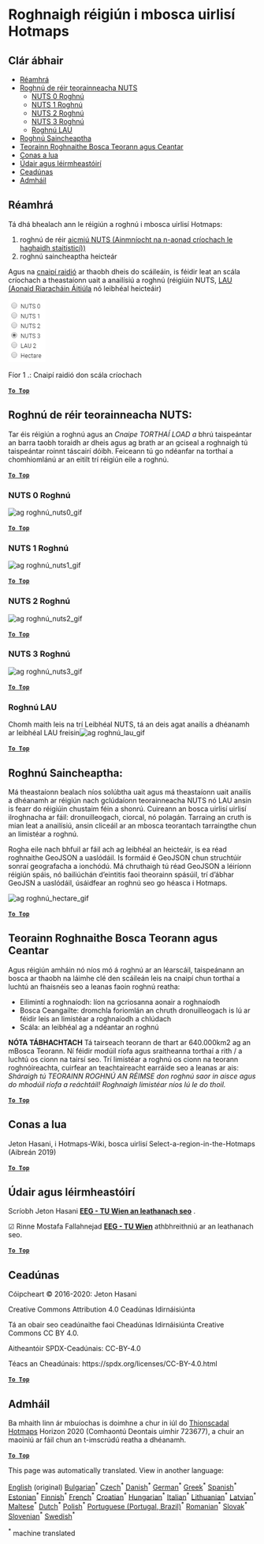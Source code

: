 <h1><a class="anchor" id="select-a-region-in-the-hotmaps-toolbox" href="#select-a-region-in-the-hotmaps-toolbox"><i class="fa fa-link"></i></a>Roghnaigh réigiún i mbosca uirlisí Hotmaps</h1><h2><a class="anchor" id="table-of-contents" href="#table-of-contents"><i class="fa fa-link"></i></a> Clár ábhair</h2><ul><li> <a href="#introduction">Réamhrá</a></li><li> <a href="#selection-by-nuts-boundaries">Roghnú de réir teorainneacha NUTS</a><ul><li> <a href="#selection-by-nuts-boundaries_nuts-0-selection">NUTS 0 Roghnú</a></li><li> <a href="#selection-by-nuts-boundaries_nuts-1-selection">NUTS 1 Roghnú</a></li><li> <a href="#selection-by-nuts-boundaries_nuts-2-selection">NUTS 2 Roghnú</a></li><li> <a href="#selection-by-nuts-boundaries_nuts-3-selection">NUTS 3 Roghnú</a></li><li> <a href="#selection-by-nuts-boundaries_lau-selection">Roghnú LAU</a></li></ul></li><li> <a href="#custom-selection">Roghnú Saincheaptha</a></li><li> <a href="#bounding-box-and-area-selection-limit">Teorainn Roghnaithe Bosca Teorann agus Ceantar</a></li><li> <a href="#how-to-cite">Conas a lua</a></li><li> <a href="#authors-and-reviewers">Údair agus léirmheastóirí</a></li><li> <a href="#license">Ceadúnas</a></li><li> <a href="#acknowledgement">Admháil</a></li></ul><h2><a class="anchor" id="introduction" href="#introduction"><i class="fa fa-link"></i></a> Réamhrá</h2><p> Tá dhá bhealach ann le réigiún a roghnú i mbosca uirlisí Hotmaps:</p><ol><li> roghnú de réir <a href="https://ec.europa.eu/eurostat/web/nuts/background">aicmiú NUTS (Ainmníocht na n-aonad críochach le haghaidh staitisticí))</a></li><li> roghnú saincheaptha heicteár</li></ol><p> Agus na <a href="#fig1">cnaipí raidió</a> ar thaobh dheis do scáileáin, is féidir leat an scála críochach a theastaíonn uait a anailísiú a roghnú (réigiúin NUTS, <a href="https://ec.europa.eu/eurostat/web/nuts/local-administrative-units">LAU (Aonaid Riaracháin Áitiúla</a> nó leibhéal heicteáir)</p><p><a name="Fig1"><img alt="radio_buttons_png" src="../images/general_tool_functionalities_and_structure/radio_buttons.png"/></a></p><p> Fíor 1 .: Cnaipí raidió don scála críochach</p><p> <a href="#table-of-contents"><strong><code>To Top</code></strong></a></p><h2><a class="anchor" id="selection-by-nuts-boundaries-" href="#selection-by-nuts-boundaries-"><i class="fa fa-link"></i></a> Roghnú de réir teorainneacha NUTS:</h2><p> Tar éis réigiún a roghnú agus an <em>Cnaipe TORTHAÍ LOAD a</em> bhrú taispeántar an barra taobh toraidh ar dheis agus ag brath ar an gciseal a roghnaigh tú taispeántar roinnt táscairí dóibh. Feiceann tú go ndéanfar na torthaí a chomhiomlánú ar an eitilt trí réigiún eile a roghnú.</p><p> <a href="#table-of-contents"><strong><code>To Top</code></strong></a></p><h3><a class="anchor" id="nuts-0-selection" href="#nuts-0-selection"><i class="fa fa-link"></i></a> NUTS 0 Roghnú</h3><img alt="ag roghnú_nuts0_gif" src="https://wiki.hotmaps.hevs.ch/images/general_tool_functionalities_and_structure/selecting_nuts0.gif"/><p> <a href="#table-of-contents"><strong><code>To Top</code></strong></a></p><h3><a class="anchor" id="nuts-1-selection" href="#nuts-1-selection"><i class="fa fa-link"></i></a> NUTS 1 Roghnú</h3><img alt="ag roghnú_nuts1_gif" src="https://wiki.hotmaps.hevs.ch/images/general_tool_functionalities_and_structure/selecting_nuts1.gif"/><p> <a href="#table-of-contents"><strong><code>To Top</code></strong></a></p><h3><a class="anchor" id="nuts-2-selection" href="#nuts-2-selection"><i class="fa fa-link"></i></a> NUTS 2 Roghnú</h3><img alt="ag roghnú_nuts2_gif" src="https://wiki.hotmaps.hevs.ch/images/general_tool_functionalities_and_structure/selecting_nuts2.gif"/><p> <a href="#table-of-contents"><strong><code>To Top</code></strong></a></p><h3><a class="anchor" id="nuts-3-selection" href="#nuts-3-selection"><i class="fa fa-link"></i></a> NUTS 3 Roghnú</h3><img alt="ag roghnú_nuts3_gif" src="https://wiki.hotmaps.hevs.ch/images/general_tool_functionalities_and_structure/selecting_nuts3.gif"/><p> <a href="#table-of-contents"><strong><code>To Top</code></strong></a></p><h3><a class="anchor" id="lau-selection" href="#lau-selection"><i class="fa fa-link"></i></a> Roghnú LAU</h3><p> Chomh maith leis na trí Leibhéal NUTS, tá an deis agat anailís a dhéanamh ar leibhéal LAU freisin<img alt="ag roghnú_lau_gif" src="../images/general_tool_functionalities_and_structure/selecting_lau.gif"/></p><p> <a href="#table-of-contents"><strong><code>To Top</code></strong></a></p><h2><a class="anchor" id="custom-selection-" href="#custom-selection-"><i class="fa fa-link"></i></a> Roghnú Saincheaptha:</h2><p> Má theastaíonn bealach níos solúbtha uait agus má theastaíonn uait anailís a dhéanamh ar réigiún nach gclúdaíonn teorainneacha NUTS nó LAU ansin is fearr do réigiúin chustaim féin a shonrú. Cuireann an bosca uirlisí uirlisí ilroghnacha ar fáil: dronuilleogach, ciorcal, nó polagán. Tarraing an cruth is mian leat a anailísiú, ansin cliceáil ar an mbosca teorantach tarraingthe chun an limistéar a roghnú.</p><p> Rogha eile nach bhfuil ar fáil ach ag leibhéal an heicteáir, is ea réad roghnaithe GeoJSON a uaslódáil. Is formáid é GeoJSON chun struchtúir sonraí geografacha a ionchódú. Má chruthaigh tú réad GeoJSON a léiríonn réigiún spáis, nó bailiúchán d’eintitis faoi theorainn spásúil, trí d’ábhar GeoJSN a uaslódáil, úsáidfear an roghnú seo go héasca i Hotmaps.</p><p><img alt="ag roghnú_hectare_gif" src="../images/general_tool_functionalities_and_structure/selecting_hectare.gif"/></p><p> <a href="#table-of-contents"><strong><code>To Top</code></strong></a></p><h2><a class="anchor" id="bounding-box-and-area-selection-limit" href="#bounding-box-and-area-selection-limit"><i class="fa fa-link"></i></a> Teorainn Roghnaithe Bosca Teorann agus Ceantar</h2><p> Agus réigiún amháin nó níos mó á roghnú ar an léarscáil, taispeánann an bosca ar thaobh na láimhe clé den scáileán leis na cnaipí chun torthaí a luchtú an fhaisnéis seo a leanas faoin roghnú reatha:</p><ul><li> Eilimintí a roghnaíodh: líon na gcriosanna aonair a roghnaíodh</li><li> Bosca Ceangailte: dromchla foriomlán an chruth dronuilleogach is lú ar féidir leis an limistéar a roghnaíodh a chlúdach</li><li> Scála: an leibhéal ag a ndéantar an roghnú</li></ul><p> <strong>NÓTA TÁBHACHTACH</strong> Tá tairseach teorann de thart ar 640.000km2 ag an mBosca Teorann. Ní féidir modúil ríofa agus sraitheanna torthaí a rith / a luchtú os cionn na tairsí seo. Trí limistéar a roghnú os cionn na teorann roghnóireachta, cuirfear an teachtaireacht earráide seo a leanas ar ais: <em>Sháraigh tú TEORAINN ROGHNÚ AN RÉIMSE don roghnú saor in aisce agus do mhodúil ríofa a reáchtáil! Roghnaigh limistéar níos lú le do thoil.</em></p><p> <a href="#table-of-contents"><strong><code>To Top</code></strong></a></p><h2><a class="anchor" id="how-to-cite" href="#how-to-cite"><i class="fa fa-link"></i></a> Conas a lua</h2><p> Jeton Hasani, i Hotmaps-Wiki, bosca uirlisí Select-a-region-in-the-Hotmaps (Aibreán 2019)</p><p> <a href="#table-of-contents"><strong><code>To Top</code></strong></a></p><h2><a class="anchor" id="authors-and-reviewers" href="#authors-and-reviewers"><i class="fa fa-link"></i></a> Údair agus léirmheastóirí</h2><p> Scríobh Jeton Hasani <strong><a href="https://eeg.tuwien.ac.at/">EEG - TU Wien an leathanach seo</a></strong> .</p><p> ☑ Rinne Mostafa Fallahnejad <strong><a href="https://eeg.tuwien.ac.at/">EEG - TU Wien</a></strong> athbhreithniú ar an leathanach seo.</p><p> <a href="#table-of-contents"><strong><code>To Top</code></strong></a></p><h2><a class="anchor" id="license" href="#license"><i class="fa fa-link"></i></a> Ceadúnas</h2><p> Cóipcheart © 2016-2020: Jeton Hasani</p><p> Creative Commons Attribution 4.0 Ceadúnas Idirnáisiúnta</p><p> Tá an obair seo ceadúnaithe faoi Cheadúnas Idirnáisiúnta Creative Commons CC BY 4.0.</p><p> Aitheantóir SPDX-Ceadúnais: CC-BY-4.0</p><p> Téacs an Cheadúnais: https://spdx.org/licenses/CC-BY-4.0.html</p><p><ins> <code><strong><a href="#hotmaps-toolbox">To Top</a></strong></code></ins></p><h2><a class="anchor" id="acknowledgement" href="#acknowledgement"><i class="fa fa-link"></i></a> Admháil</h2><p> Ba mhaith linn ár mbuíochas is doimhne a chur in iúl do <a href="https://www.hotmaps-project.eu">Thionscadal Hotmaps</a> Horizon 2020 (Comhaontú Deontais uimhir 723677), a chuir an maoiniú ar fáil chun an t-imscrúdú reatha a dhéanamh.</p><p> <a href="#table-of-contents"><strong><code>To Top</code></strong></a></p>
<!--- THIS IS A SUPER UNIQUE IDENTIFIER -->

This page was automatically translated. View in another language:

[English](../en/Select-a-region-in-the-Hotmaps-toolbox) (original) [Bulgarian](../bg/Select-a-region-in-the-Hotmaps-toolbox)<sup>\*</sup> [Czech](../cs/Select-a-region-in-the-Hotmaps-toolbox)<sup>\*</sup> [Danish](../da/Select-a-region-in-the-Hotmaps-toolbox)<sup>\*</sup> [German](../de/Select-a-region-in-the-Hotmaps-toolbox)<sup>\*</sup> [Greek](../el/Select-a-region-in-the-Hotmaps-toolbox)<sup>\*</sup> [Spanish](../es/Select-a-region-in-the-Hotmaps-toolbox)<sup>\*</sup> [Estonian](../et/Select-a-region-in-the-Hotmaps-toolbox)<sup>\*</sup> [Finnish](../fi/Select-a-region-in-the-Hotmaps-toolbox)<sup>\*</sup> [French](../fr/Select-a-region-in-the-Hotmaps-toolbox)<sup>\*</sup>  [Croatian](../hr/Select-a-region-in-the-Hotmaps-toolbox)<sup>\*</sup> [Hungarian](../hu/Select-a-region-in-the-Hotmaps-toolbox)<sup>\*</sup> [Italian](../it/Select-a-region-in-the-Hotmaps-toolbox)<sup>\*</sup> [Lithuanian](../lt/Select-a-region-in-the-Hotmaps-toolbox)<sup>\*</sup> [Latvian](../lv/Select-a-region-in-the-Hotmaps-toolbox)<sup>\*</sup> [Maltese](../mt/Select-a-region-in-the-Hotmaps-toolbox)<sup>\*</sup> [Dutch](../nl/Select-a-region-in-the-Hotmaps-toolbox)<sup>\*</sup> [Polish](../pl/Select-a-region-in-the-Hotmaps-toolbox)<sup>\*</sup> [Portuguese (Portugal, Brazil)](../pt/Select-a-region-in-the-Hotmaps-toolbox)<sup>\*</sup> [Romanian](../ro/Select-a-region-in-the-Hotmaps-toolbox)<sup>\*</sup> [Slovak](../sk/Select-a-region-in-the-Hotmaps-toolbox)<sup>\*</sup> [Slovenian](../sl/Select-a-region-in-the-Hotmaps-toolbox)<sup>\*</sup> [Swedish](../sv/Select-a-region-in-the-Hotmaps-toolbox)<sup>\*</sup> 

<sup>\*</sup> machine translated
